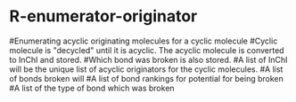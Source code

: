 # R-enumerator-originator
#Enumerating acyclic originating molecules for a cyclic molecule
#Cyclic molecule is "decycled" until it is acyclic. The acyclic molecule is converted to InChI and stored.
#Which bond was broken is also stored.
#A list of InChI will be the unique list of acyclic originators for the cyclic molecules.
#A list of bonds broken will 
#A list of bond rankings for potential for being broken
#A list of the type of bond which was broken
